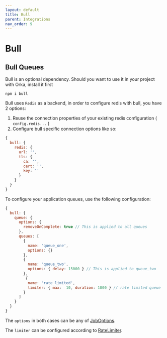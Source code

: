 ```yaml
---
layout: default
title: Bull
parent: Integrations
nav_order: 9
---
```

# Bull
## Bull Queues

Bull is an optional dependency. Should you want to use it in your project with Orka, install it first

```
npm i bull
```

Bull uses `Redis` as a backend, in order to configure redis with bull, you have 2 options:

1. Reuse the connection properties of your existing redis configuration ( `config.redis...` )
2. Configure bull specific connection options like so:

```js
{
  bull: {
    redis: {
      url: '',
      tls: {
        ca: '',
        cert: '',
        key: ''
      }
    }
  }
}
```

To configure your application queues, use the following configuration:

```js
{
  bull: {
    queue: {
      options: {
        removeOnComplete: true // This is applied to all queues
      },
      queues: [
        {
          name: 'queue_one',
          options: {}
        },
        {
          name: 'queue_two',
          options: { delay: 15000 } // This is applied to queue_two
        },
         {
          name: 'rate_limited',
          limiter: { max:  10, duration: 1000 } // rate limited queue
        }
      ]
    }
  }
}
```

The `options` in both cases can be any of [JobOptions](https://github.com/DefinitelyTyped/DefinitelyTyped/blob/b4330da8ebd802197809ca6f349961a506679d3d/types/bull/index.d.ts#L369).

The `limiter` can be configured according to [RateLimiter](https://github.com/DefinitelyTyped/DefinitelyTyped/blob/4ca04a72c942754a0368a343a7a7e64a9215da93/types/bull/index.d.ts#L42).
